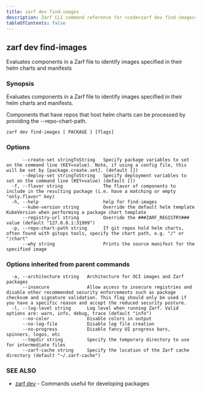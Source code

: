 ```yaml
---
title: zarf dev find-images
description: Zarf CLI command reference for <code>zarf dev find-images</code>.
tableOfContents: false
---
```


<!-- Page generated by Zarf; DO NOT EDIT -->

## zarf dev find-images

Evaluates components in a Zarf file to identify images specified in their helm charts and manifests

### Synopsis

Evaluates components in a Zarf file to identify images specified in their helm charts and manifests.

Components that have repos that host helm charts can be processed by providing the --repo-chart-path.

```
zarf dev find-images [ PACKAGE ] [flags]
```

### Options

```
      --create-set stringToString   Specify package variables to set on the command line (KEY=value). Note, if using a config file, this will be set by [package.create.set]. (default [])
      --deploy-set stringToString   Specify deployment variables to set on the command line (KEY=value) (default [])
  -f, --flavor string               The flavor of components to include in the resulting package (i.e. have a matching or empty "only.flavor" key)
  -h, --help                        help for find-images
      --kube-version string         Override the default helm template KubeVersion when performing a package chart template
      --registry-url string         Override the ###ZARF_REGISTRY### value (default "127.0.0.1:31999")
  -p, --repo-chart-path string      If git repos hold helm charts, often found with gitops tools, specify the chart path, e.g. "/" or "/chart"
      --why string                  Prints the source manifest for the specified image
```

### Options inherited from parent commands

```
  -a, --architecture string   Architecture for OCI images and Zarf packages
      --insecure              Allow access to insecure registries and disable other recommended security enforcements such as package checksum and signature validation. This flag should only be used if you have a specific reason and accept the reduced security posture.
  -l, --log-level string      Log level when running Zarf. Valid options are: warn, info, debug, trace (default "info")
      --no-color              Disable colors in output
      --no-log-file           Disable log file creation
      --no-progress           Disable fancy UI progress bars, spinners, logos, etc
      --tmpdir string         Specify the temporary directory to use for intermediate files
      --zarf-cache string     Specify the location of the Zarf cache directory (default "~/.zarf-cache")
```

### SEE ALSO

* [zarf dev](/commands/zarf_dev/)	 - Commands useful for developing packages

